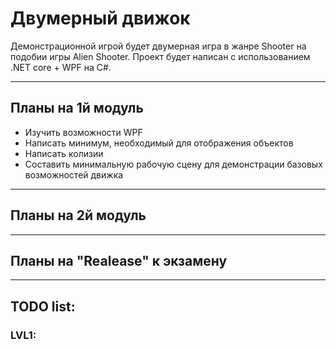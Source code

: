 # Двумерный движок
Демонстрационной игрой будет двумерная игра в жанре Shooter на подобии игры Alien Shooter. Проект будет написан с использованием .NET core + WPF на C#.
***

## Планы на 1й модуль
* Изучить возможности WPF
* Написать минимум, необходимый для отображения объектов
* Написать колизии
* Составить минимальную рабочую сцену для демонстрации базовых возможностей движка

***
## Планы на 2й модуль


***
## Планы на "Realease" к экзамену

***
## TODO list:
### LVL1:
